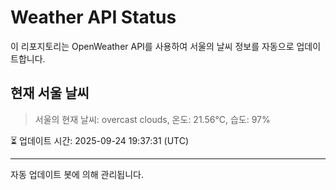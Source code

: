 
# Weather API Status

이 리포지토리는 OpenWeather API를 사용하여 서울의 날씨 정보를 자동으로 업데이트합니다.

## 현재 서울 날씨
> 서울의 현재 날씨: overcast clouds, 온도: 21.56°C, 습도: 97%

⏳ 업데이트 시간: 2025-09-24 19:37:31 (UTC)

---
자동 업데이트 봇에 의해 관리됩니다.
